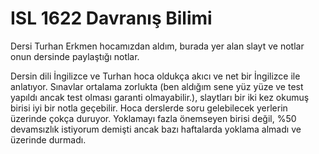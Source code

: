 # ISL 1622 Davranış Bilimi

Dersi Turhan Erkmen hocamızdan aldım, burada yer alan slayt ve notlar onun dersinde paylaştığı notlar. 

Dersin dili İngilizce ve Turhan hoca oldukça akıcı ve net bir İngilizce ile anlatıyor. Sınavlar ortalama zorlukta (ben aldığım sene yüz yüze ve test yapıldı ancak test olması garanti olmayabilir.), slaytları bir iki kez okumuş birisi iyi bir notla geçebilir. Hoca derslerde soru gelebilecek yerlerin üzerinde çokça duruyor. Yoklamayı fazla önemseyen birisi değil, %50 devamsızlık istiyorum demişti ancak bazı haftalarda yoklama almadı ve üzerinde durmadı.

  
